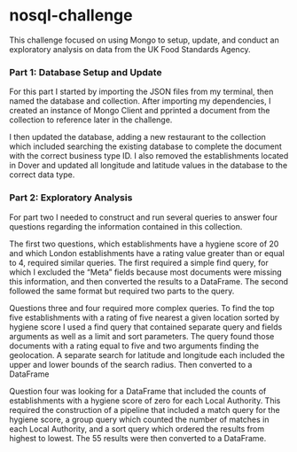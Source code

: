 # nosql-challenge

This challenge focused on using Mongo to setup, update, and conduct an exploratory analysis on data from the UK Food Standards Agency.

### Part 1: Database Setup and Update

For this part I started by importing the JSON files from my terminal, then named the database and collection. After importing my dependencies, I created an instance of Mongo Client and pprinted a document from the collection to reference later in the challenge.

I then updated the database, adding a new restaurant to the collection which included searching the existing database to complete the document with the correct business type ID. I also removed the establishments located in Dover and updated all longitude and latitude values in the database to the correct data type.

### Part 2: Exploratory Analysis

For part two I needed to construct and run several queries to answer four questions regarding the information contained in this collection. 

The first two questions, which establishments have a hygiene score of 20 and which London establishments have a rating value greater than or equal to 4, required similar queries. The first required a simple find query, for which I excluded the “Meta” fields because most documents were missing this information, and then converted the results to a DataFrame. The second followed the same format but required two parts to the query.

Questions three and four required more complex queries. To find the top five establishments with a rating of five nearest a given location sorted by hygiene score I used a find query that contained separate query and fields arguments as well as a limit and sort parameters. The query found those documents with a rating equal to five and two arguments finding the geolocation. A separate search for latitude and longitude each included the upper and lower bounds of the search radius. Then converted to a DataFrame

Question four was looking for a DataFrame that included the counts of establishments with a hygiene score of zero for each Local Authority. This required the construction of a pipeline that included a match query for the hygiene score, a group query which counted the number of matches in each Local Authority, and a sort query which ordered the results from highest to lowest. The 55 results were then converted to a DataFrame.

